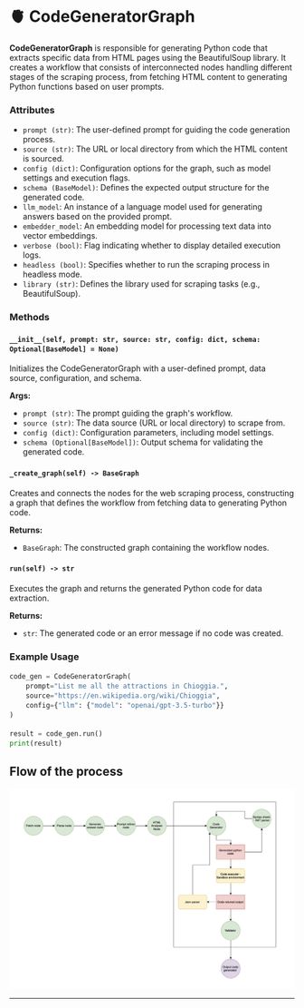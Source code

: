 # 🫀 CodeGeneratorGraph

**CodeGeneratorGraph** is responsible for generating Python code that extracts specific data from HTML pages using the BeautifulSoup library. It creates a workflow that consists of interconnected nodes handling different stages of the scraping process, from fetching HTML content to generating Python functions based on user prompts.

### Attributes

- `prompt (str)`: The user-defined prompt for guiding the code generation process.
- `source (str)`: The URL or local directory from which the HTML content is sourced.
- `config (dict)`: Configuration options for the graph, such as model settings and execution flags.
- `schema (BaseModel)`: Defines the expected output structure for the generated code.
- `llm_model`: An instance of a language model used for generating answers based on the provided prompt.
- `embedder_model`: An embedding model for processing text data into vector embeddings.
- `verbose (bool)`: Flag indicating whether to display detailed execution logs.
- `headless (bool)`: Specifies whether to run the scraping process in headless mode.
- `library (str)`: Defines the library used for scraping tasks (e.g., BeautifulSoup).

### Methods

#### `__init__(self, prompt: str, source: str, config: dict, schema: Optional[BaseModel] = None)`
Initializes the CodeGeneratorGraph with a user-defined prompt, data source, configuration, and schema.

**Args:**
- `prompt (str)`: The prompt guiding the graph's workflow.
- `source (str)`: The data source (URL or local directory) to scrape from.
- `config (dict)`: Configuration parameters, including model settings.
- `schema (Optional[BaseModel])`: Output schema for validating the generated code.

#### `_create_graph(self) -> BaseGraph`
Creates and connects the nodes for the web scraping process, constructing a graph that defines the workflow from fetching data to generating Python code.

**Returns:**
- `BaseGraph`: The constructed graph containing the workflow nodes.

#### `run(self) -> str`
Executes the graph and returns the generated Python code for data extraction.

**Returns:**
- `str`: The generated code or an error message if no code was created.

### Example Usage

```python
code_gen = CodeGeneratorGraph(
    prompt="List me all the attractions in Chioggia.",
    source="https://en.wikipedia.org/wiki/Chioggia",
    config={"llm": {"model": "openai/gpt-3.5-turbo"}}
)

result = code_gen.run()
print(result)
```

## Flow of the process
![assets/graph.png](assets/graph.png)

***
